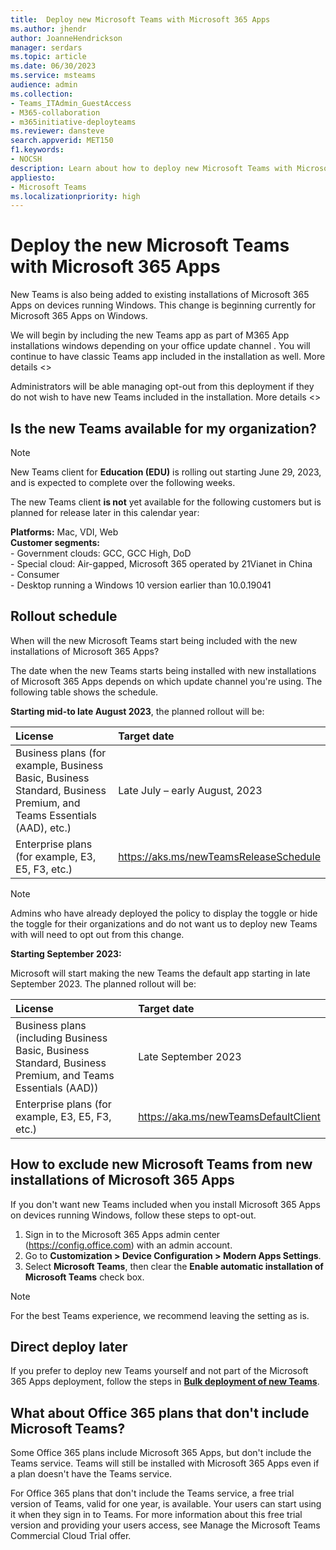 ```yaml
---
title:  Deploy new Microsoft Teams with Microsoft 365 Apps
ms.author: jhendr
author: JoanneHendrickson
manager: serdars
ms.topic: article
ms.date: 06/30/2023
ms.service: msteams
audience: admin
ms.collection: 
- Teams_ITAdmin_GuestAccess
- M365-collaboration
- m365initiative-deployteams
ms.reviewer: dansteve
search.appverid: MET150
f1.keywords:
- NOCSH
description: Learn about how to deploy new Microsoft Teams with Microsoft 365 Apps.
appliesto: 
- Microsoft Teams
ms.localizationpriority: high
---
```

# Deploy the new Microsoft Teams with Microsoft 365 Apps

New Teams is also being added to existing installations of Microsoft 365 Apps on devices running Windows. This change is beginning currently for Microsoft 365 Apps on Windows. 

We will begin by including the new Teams app as part of M365 App installations windows depending on your office update channel . You will continue to have classic Teams app included in the installation as well. More details <>

Administrators will be able managing opt-out from this deployment if they do not wish to have new Teams included in the installation. More details <>

## Is the new Teams available for my organization?

>[!Note]
>New Teams client for **Education (EDU)** is rolling out starting June 29, 2023, and is expected to complete over the following weeks.

The new Teams client **is not** yet available for the following customers but is planned for release later in this calendar year:

**Platforms:**  Mac, VDI, Web</br>
**Customer segments:**  </br>- Government clouds: GCC, GCC High, DoD</br>- Special cloud: Air-gapped, Microsoft 365 operated by 21Vianet in China </br>- Consumer</br>- Desktop running a Windows 10 version earlier than 10.0.19041


## Rollout schedule 

When will the new Microsoft Teams start being included with the new installations of Microsoft 365 Apps?

The date when the new Teams starts being installed with new installations of Microsoft 365 Apps depends on which update channel you're using. The following table shows the schedule.

**Starting mid-to late August 2023**, the planned rollout will be:

|License|Target date|
|:-----|:-----|
|Business plans (for example, Business Basic, Business Standard, Business Premium, and Teams Essentials (AAD), etc.)|Late July – early August, 2023 |
|Enterprise plans (for example, E3, E5, F3, etc.)|https://aks.ms/newTeamsReleaseSchedule |

>[!Note]
>Admins who have already deployed the policy to display the toggle or hide the toggle for their organizations and do not want us to deploy new Teams with will need to opt out from this change. 


**Starting September 2023:**

Microsoft will start making the new Teams the default app starting in late September 2023. The planned rollout will be:

|License|Target date|
|:-----|:-----|
|Business plans (including Business Basic, Business Standard, Business Premium, and Teams Essentials (AAD))|Late September 2023|
|Enterprise plans (for example, E3, E5, F3, etc.)|https://aka.ms/newTeamsDefaultClient |


## How to exclude new Microsoft Teams from new installations of Microsoft 365 Apps 

If you don't want new Teams included when you install Microsoft 365 Apps on devices running Windows,  follow these steps to opt-out. 

1. Sign in to the Microsoft 365 Apps admin center (https://config.office.com) with an admin account. 
2. Go to **Customization > Device Configuration > Modern Apps Settings**. 
3. Select **Microsoft Teams**,  then clear the **Enable automatic installation of Microsoft Teams**  check box. 

>[!Note]
>For the best Teams experience, we recommend leaving the setting as is. 

## Direct deploy later

If you prefer to deploy new Teams yourself and not part of the Microsoft 365 Apps deployment, follow the steps in [**Bulk deployment of new Teams**](new-teams-bulk-install-client.md).




## What about Office 365 plans that don't include Microsoft Teams? 
 
Some Office 365 plans include Microsoft 365 Apps, but don't include the Teams service. Teams will still be installed with Microsoft 365 Apps even if a plan doesn't have the Teams service. 

For Office 365 plans that don't include the Teams service, a free trial version of Teams, valid for one year, is available. Your users can start using it when they sign in to Teams. For more information about this free trial version and providing your users access, see Manage the Microsoft Teams Commercial Cloud Trial offer. 